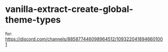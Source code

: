 # vanilla-extract-create-global-theme-types

for: https://discord.com/channels/885877446098964512/1093220418946601001
